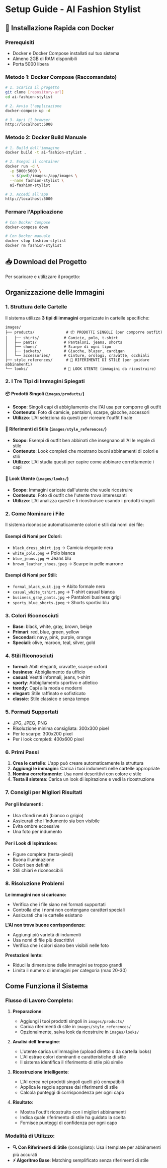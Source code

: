 # Setup Guide - AI Fashion Stylist

## 🚀 Installazione Rapida con Docker

### Prerequisiti
- Docker e Docker Compose installati sul tuo sistema
- Almeno 2GB di RAM disponibili
- Porta 5000 libera

### Metodo 1: Docker Compose (Raccomandato)

```bash
# 1. Scarica il progetto
git clone [repository-url]
cd ai-fashion-stylist

# 2. Avvia l'applicazione
docker-compose up -d

# 3. Apri il browser
http://localhost:5000
```

### Metodo 2: Docker Build Manuale

```bash
# 1. Build dell'immagine
docker build -t ai-fashion-stylist .

# 2. Esegui il container
docker run -d \
  -p 5000:5000 \
  -v $(pwd)/images:/app/images \
  --name fashion-stylist \
  ai-fashion-stylist

# 3. Accedi all'app
http://localhost:5000
```

### Fermare l'Applicazione

```bash
# Con Docker Compose
docker-compose down

# Con Docker manuale
docker stop fashion-stylist
docker rm fashion-stylist
```

## 📥 Download del Progetto

Per scaricare e utilizzare il progetto:

## Organizzazione delle Immagini

### 1. Struttura delle Cartelle

Il sistema utilizza **3 tipi di immagini** organizzate in cartelle specifiche:

```
images/
├── products/              # 📦 PRODOTTI SINGOLI (per comporre outfit)
│   ├── shirts/           # Camicie, polo, t-shirt
│   ├── pants/            # Pantaloni, jeans, shorts  
│   ├── shoes/            # Scarpe di ogni tipo
│   ├── jackets/          # Giacche, blazer, cardigan
│   └── accessories/      # Cinture, orologi, cravatte, occhiali
├── style_references/      # 🎨 RIFERIMENTI DI STILE (per guidare abbinamenti)
└── looks/                # 👤 LOOK UTENTE (immagini da ricostruire)
```

### 2. I Tre Tipi di Immagini Spiegati

#### 📦 **Prodotti Singoli** (`images/products/`)
- **Scopo**: Singoli capi di abbigliamento che l'AI usa per comporre gli outfit
- **Contenuto**: Foto di camicie, pantaloni, scarpe, giacche, accessori
- **Utilizzo**: L'AI seleziona da questi per ricreare l'outfit finale

#### 🎨 **Riferimenti di Stile** (`images/style_references/`)  
- **Scopo**: Esempi di outfit ben abbinati che insegnano all'AI le regole di stile
- **Contenuto**: Look completi che mostrano buoni abbinamenti di colori e stili
- **Utilizzo**: L'AI studia questi per capire come abbinare correttamente i capi

#### 👤 **Look Utente** (`images/looks/`)
- **Scopo**: Immagini caricate dall'utente che vuole ricostruire
- **Contenuto**: Foto di outfit che l'utente trova interessanti
- **Utilizzo**: L'AI analizza questi e li ricostruisce usando i prodotti singoli

### 2. Come Nominare i File

Il sistema riconosce automaticamente colori e stili dai nomi dei file:

#### Esempi di Nomi per Colori:
- `black_dress_shirt.jpg` → Camicia elegante nera
- `white_polo.png` → Polo bianca
- `blue_jeans.jpg` → Jeans blu
- `brown_leather_shoes.jpeg` → Scarpe in pelle marrone

#### Esempi di Nomi per Stili:
- `formal_black_suit.jpg` → Abito formale nero
- `casual_white_tshirt.png` → T-shirt casual bianca
- `business_gray_pants.jpg` → Pantaloni business grigi
- `sporty_blue_shorts.jpeg` → Shorts sportivi blu

### 3. Colori Riconosciuti
- **Base**: black, white, gray, brown, beige
- **Primari**: red, blue, green, yellow
- **Secondari**: navy, pink, purple, orange
- **Speciali**: olive, maroon, teal, silver, gold

### 4. Stili Riconosciuti
- **formal**: Abiti eleganti, cravatte, scarpe oxford
- **business**: Abbigliamento da ufficio
- **casual**: Vestiti informali, jeans, t-shirt
- **sporty**: Abbigliamento sportivo e atletico
- **trendy**: Capi alla moda e moderni
- **elegant**: Stile raffinato e sofisticato
- **classic**: Stile classico e senza tempo

### 5. Formati Supportati
- JPG, JPEG, PNG
- Risoluzione minima consigliata: 300x300 pixel
- Per le scarpe: 300x200 pixel
- Per i look completi: 400x600 pixel

### 6. Primi Passi

1. **Crea le cartelle**: L'app può creare automaticamente la struttura
2. **Aggiungi le immagini**: Carica i tuoi indumenti nelle cartelle appropriate
3. **Nomina correttamente**: Usa nomi descrittivi con colore e stile
4. **Testa il sistema**: Carica un look di ispirazione e vedi la ricostruzione

### 7. Consigli per Migliori Risultati

#### Per gli Indumenti:
- Usa sfondi neutri (bianco o grigio)
- Assicurati che l'indumento sia ben visibile
- Evita ombre eccessive
- Una foto per indumento

#### Per i Look di Ispirazione:
- Figure complete (testa-piedi)
- Buona illuminazione
- Colori ben definiti
- Stili chiari e riconoscibili

### 8. Risoluzione Problemi

**Le immagini non si caricano:**
- Verifica che i file siano nei formati supportati
- Controlla che i nomi non contengano caratteri speciali
- Assicurati che le cartelle esistano

**L'AI non trova buone corrispondenze:**
- Aggiungi più varietà di indumenti
- Usa nomi di file più descrittivi
- Verifica che i colori siano ben visibili nelle foto

**Prestazioni lente:**
- Riduci la dimensione delle immagini se troppo grandi
- Limita il numero di immagini per categoria (max 20-30)

## Come Funziona il Sistema

### Flusso di Lavoro Completo:

1. **Preparazione**:
   - Aggiungi i tuoi prodotti singoli in `images/products/`
   - Carica riferimenti di stile in `images/style_references/`
   - Opzionalmente, salva look da ricostruire in `images/looks/`

2. **Analisi dell'Immagine**:
   - L'utente carica un'immagine (upload diretto o da cartella looks)
   - L'AI estrae colori dominanti e caratteristiche di stile
   - Il sistema identifica il riferimento di stile più simile

3. **Ricostruzione Intelligente**:
   - L'AI cerca nei prodotti singoli quelli più compatibili
   - Applica le regole apprese dai riferimenti di stile  
   - Calcola punteggi di corrispondenza per ogni capo

4. **Risultato**:
   - Mostra l'outfit ricostruito con i migliori abbinamenti
   - Indica quale riferimento di stile ha guidato la scelta
   - Fornisce punteggi di confidenza per ogni capo

### Modalità di Utilizzo:

- **🔍 Con Riferimenti di Stile** (consigliato): Usa i template per abbinamenti più accurati
- **⚡ Algoritmo Base**: Matching semplificato senza riferimenti di stile